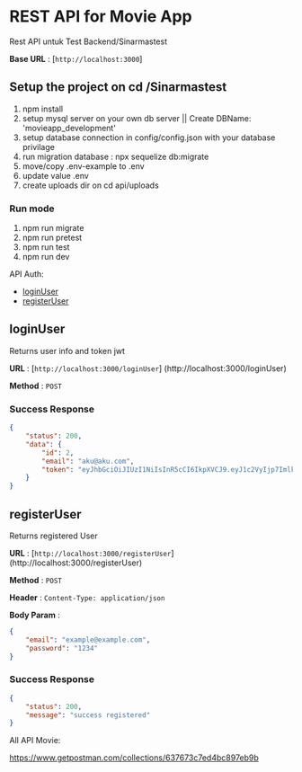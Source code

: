 # REST API for Movie App
Rest API untuk Test Backend/Sinarmastest

**Base URL** : [`http://localhost:3000`]

## Setup the project on cd /Sinarmastest 
1. npm install
2. setup mysql server on your own db server || Create DBName: 'movieapp_development' 
3. setup database connection in config/config.json with your database privilage
4. run migration database : npx sequelize db:migrate
5. move/copy .env-example to .env
6. update value .env 
7. create uploads dir on cd api/uploads

### Run mode 
1. npm run migrate
2. npm run pretest
3. npm run test
4. npm run dev  

API Auth:
* [loginUser](#loginUser)
* [registerUser](#registerUser)  

## loginUser

Returns user info and token jwt

**URL** : [`http://localhost:3000/loginUser`]
(http://localhost:3000/loginUser)

**Method** : `POST`

### Success Response

```json
{
    "status": 200,
    "data": {
        "id": 2,
        "email": "aku@aku.com",
        "token": "eyJhbGciOiJIUzI1NiIsInR5cCI6IkpXVCJ9.eyJ1c2VyIjp7ImlkIjoyLCJlbWFpbCI6ImFrdUBha3UuY29tIiwicGFzc3dvcmQiOiIkMmIkMTAkRU92Y2NzLmdDLlZWN3VPNVFkTXZaZU9nNVVEMExvVTFQUk8vTi5udXRzM094cTNWai54Sy4iLCJjcmVhdGVkQXQiOiIyMDIxLTA2LTIwVDA4OjAxOjEyLjAwMFoiLCJ1cGRhdGVkQXQiOiIyMDIxLTA2LTIwVDA4OjAxOjEyLjAwMFoifSwiaWF0IjoxNjI0MTc4NzY2fQ.UtmTwYFTntPmX2H3ZXM0C-lX75km8H8ZfkKVlVoGNcg"
    }
}
```

## registerUser

Returns registered User

**URL** : [`http://localhost:3000/registerUser`]
(http://localhost:3000/registerUser)
 
**Method** : `POST`

**Header** : `Content-Type: application/json`

**Body Param** :
```json
{
    "email": "example@example.com",
    "password": "1234" 
}
```
### Success Response

```json
{
    "status": 200,
    "message": "success registered"
}
```

All API Movie:

https://www.getpostman.com/collections/637673c7ed4bc897eb9b
 
